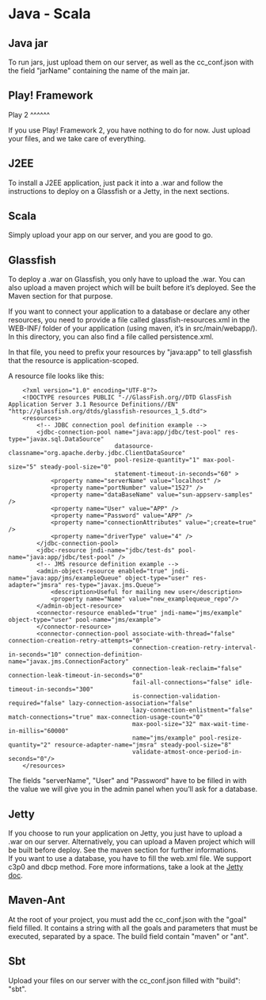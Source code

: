 Java - Scala
============

Java jar
--------

To run jars, just upload them on our server, as well as the cc_conf.json with the field "jarName" containing the name of the main jar.

Play! Framework
---------------

Play 2
^^^^^^

If you use Play! Framework 2, you have nothing to do for now. Just upload your files, and we take care of everything.

J2EE
----

To install a J2EE application, just pack it into a .war and follow the instructions to deploy on a Glassfish or a Jetty, in the next sections.

Scala
-----

Simply upload your app on our server, and you are good to go.

Glassfish
---------

To deploy a .war on Glassfish, you only have to upload the .war. You can also
upload a maven project which will be built before it’s deployed. See the Maven
section for that purpose.

If you want to connect your application to a database or declare any other
resources, you need to provide a file called glassfish-resources.xml in the WEB-INF/
folder of your application (using maven, it’s in src/main/webapp/). In this directory, you can also find a file called persistence.xml.  

In that file, you need to prefix your resources by "java:app" to tell glassfish
that the resource is application-scoped.

A resource file looks like this:

    	<?xml version="1.0" encoding="UTF-8"?>
    	<!DOCTYPE resources PUBLIC "-//GlassFish.org//DTD GlassFish Application Server 3.1 Resource Definitions//EN" "http://glassfish.org/dtds/glassfish-resources_1_5.dtd">
    	<resources>
    		<!-- JDBC connection pool definition example -->
    		<jdbc-connection-pool name="java:app/jdbc/test-pool" res-type="javax.sql.DataSource"
    		                      datasource-classname="org.apache.derby.jdbc.ClientDataSource"
    		                      pool-resize-quantity="1" max-pool-size="5" steady-pool-size="0"
    		                      statement-timeout-in-seconds="60" >
    			<property name="serverName" value="localhost" />
    			<property name="portNumber" value="1527" />
    			<property name="dataBaseName" value="sun-appserv-samples" />
    			<property name="User" value="APP" />
    			<property name="Password" value="APP" />
    			<property name="connectionAttributes" value=";create=true" />
    			<property name="driverType" value="4" />
    		</jdbc-connection-pool>
    		<jdbc-resource jndi-name="jdbc/test-ds" pool-name="java:app/jdbc/test-pool" />
    		<!-- JMS resource definition example -->
    		<admin-object-resource enabled="true" jndi-name="java:app/jms/exampleQueue" object-type="user" res-adapter="jmsra" res-type="javax.jms.Queue">
    			<description>Useful for mailing new user</description>
    			<property name="Name" value="new_examplequeue_repo"/>
    		</admin-object-resource>
    		<connector-resource enabled="true" jndi-name="jms/example" object-type="user" pool-name="jms/example">
    		</connector-resource>
    		<connector-connection-pool associate-with-thread="false" connection-creation-retry-attempts="0"
    		                           connection-creation-retry-interval-in-seconds="10" connection-definition-name="javax.jms.ConnectionFactory"
    		                           connection-leak-reclaim="false" connection-leak-timeout-in-seconds="0" 
    		                           fail-all-connections="false" idle-timeout-in-seconds="300"
    		                           is-connection-validation-required="false" lazy-connection-association="false" 
    		                           lazy-connection-enlistment="false" match-connections="true" max-connection-usage-count="0" 
    		                           max-pool-size="32" max-wait-time-in-millis="60000"
    		                           name="jms/example" pool-resize-quantity="2" resource-adapter-name="jmsra" steady-pool-size="8"
    		                           validate-atmost-once-period-in-seconds="0"/>
    	</resources>

The fields "serverName", "User" and "Password" have to be filled in with the value we will give you in the admin panel when you’ll ask for a database.

Jetty
-----

If you choose to run your application on Jetty, you just have to upload a .war on our server. Alternatively, you can upload a Maven project which will be built before deploy. See the maven section for further informations.  
If you want to use a database, you have to fill the web.xml file. We support c3p0 and dbcp method. Fore more informations, take a look at the [Jetty doc](http://docs.codehaus.org/display/JETTY/DataSource+Examples).

Maven-Ant
----------

At the root of your project, you must add the cc_conf.json with the "goal" field filled. It contains a string with all the goals and parameters that must be executed, separated by a space. The build field contain "maven" or "ant". 

Sbt
---

Upload your files on our server with the cc_conf.json filled with "build": "sbt".

